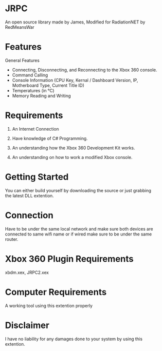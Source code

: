 # JRPC
An open source library made by James, Modified for RadiationNET by RedMeansWar

# Features
General Features
- Connecting, Disconnecting, and Reconnecting to the Xbox 360 console.
- Command Calling
- Console Information (CPU Key, Kernal / Dashboard Version, IP, Motherboard Type, Current Title ID)
- Temperatures (in °C)
- Memory Reading and Writing

# Requirements
1. An Internet Connection

2. Have knowledge of C# Programming.

3. An understanding how the Xbox 360 Development Kit works.

4. An understanding on how to work a modified Xbox console.

# Getting Started
You can either build yourself by downloading the source or just grabbing the latest DLL extention.

# Connection
Have to be under the same local network and make sure both devices are connected to same wifi name or if wired make sure to be under the same router.

# Xbox 360 Plugin Requirements
xbdm.xex, JRPC2.xex

# Computer Requirements
A working tool using this extention properly

# Disclaimer
I have no liability for any damages done to your system by using this extention.
